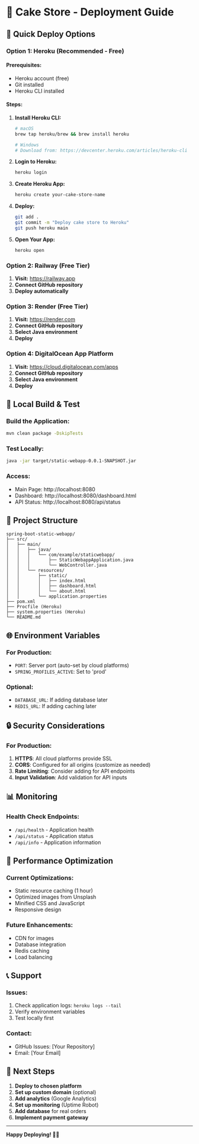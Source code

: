 # 🎂 Cake Store - Deployment Guide

## 🚀 Quick Deploy Options

### Option 1: Heroku (Recommended - Free)

#### Prerequisites:
- Heroku account (free)
- Git installed
- Heroku CLI installed

#### Steps:
1. **Install Heroku CLI:**
   ```bash
   # macOS
   brew tap heroku/brew && brew install heroku
   
   # Windows
   # Download from: https://devcenter.heroku.com/articles/heroku-cli
   ```

2. **Login to Heroku:**
   ```bash
   heroku login
   ```

3. **Create Heroku App:**
   ```bash
   heroku create your-cake-store-name
   ```

4. **Deploy:**
   ```bash
   git add .
   git commit -m "Deploy cake store to Heroku"
   git push heroku main
   ```

5. **Open Your App:**
   ```bash
   heroku open
   ```

### Option 2: Railway (Free Tier)

1. **Visit:** https://railway.app
2. **Connect GitHub repository**
3. **Deploy automatically**

### Option 3: Render (Free Tier)

1. **Visit:** https://render.com
2. **Connect GitHub repository**
3. **Select Java environment**
4. **Deploy**

### Option 4: DigitalOcean App Platform

1. **Visit:** https://cloud.digitalocean.com/apps
2. **Connect GitHub repository**
3. **Select Java environment**
4. **Deploy**

## 🔧 Local Build & Test

### Build the Application:
```bash
mvn clean package -DskipTests
```

### Test Locally:
```bash
java -jar target/static-webapp-0.0.1-SNAPSHOT.jar
```

### Access:
- Main Page: http://localhost:8080
- Dashboard: http://localhost:8080/dashboard.html
- API Status: http://localhost:8080/api/status

## 📁 Project Structure

```
spring-boot-static-webapp/
├── src/
│   ├── main/
│   │   ├── java/
│   │   │   └── com/example/staticwebapp/
│   │   │       ├── StaticWebappApplication.java
│   │   │       └── WebController.java
│   │   └── resources/
│   │       ├── static/
│   │       │   ├── index.html
│   │       │   ├── dashboard.html
│   │       │   └── about.html
│   │       └── application.properties
├── pom.xml
├── Procfile (Heroku)
├── system.properties (Heroku)
└── README.md
```

## 🌐 Environment Variables

### For Production:
- `PORT`: Server port (auto-set by cloud platforms)
- `SPRING_PROFILES_ACTIVE`: Set to 'prod'

### Optional:
- `DATABASE_URL`: If adding database later
- `REDIS_URL`: If adding caching later

## 🔒 Security Considerations

### For Production:
1. **HTTPS**: All cloud platforms provide SSL
2. **CORS**: Configured for all origins (customize as needed)
3. **Rate Limiting**: Consider adding for API endpoints
4. **Input Validation**: Add validation for API inputs

## 📊 Monitoring

### Health Check Endpoints:
- `/api/health` - Application health
- `/api/status` - Application status
- `/api/info` - Application information

## 🚀 Performance Optimization

### Current Optimizations:
- Static resource caching (1 hour)
- Optimized images from Unsplash
- Minified CSS and JavaScript
- Responsive design

### Future Enhancements:
- CDN for images
- Database integration
- Redis caching
- Load balancing

## 📞 Support

### Issues:
1. Check application logs: `heroku logs --tail`
2. Verify environment variables
3. Test locally first

### Contact:
- GitHub Issues: [Your Repository]
- Email: [Your Email]

## 🎯 Next Steps

1. **Deploy to chosen platform**
2. **Set up custom domain** (optional)
3. **Add analytics** (Google Analytics)
4. **Set up monitoring** (Uptime Robot)
5. **Add database** for real orders
6. **Implement payment gateway**

---

**Happy Deploying! 🎂✨** 